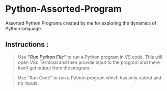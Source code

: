 # Python-Assorted-Program
Assorted Python Programs created by me for exploring the dynamics of Python language.

## **Instructions** :
> Use ***"Run Python File"*** to run a Python program in VS code. This will open VSc Terminal and then provide input to the program and there itself get output from the program.

> Use "Run Code" to run a Python program which has only output and no inputs.